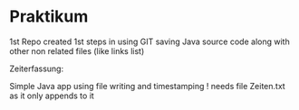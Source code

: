 Praktikum
=========

1st Repo created
1st steps in using GIT
saving Java source code along with other non related files (like links list)

Zeiterfassung:

Simple Java app using file writing and timestamping
! needs file Zeiten.txt as it only appends to it